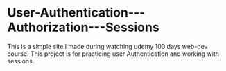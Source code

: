 # User-Authentication---Authorization---Sessions
This is a simple site I made during watching udemy 100 days web-dev course. This project is for practicing user Authentication and working with sessions.
